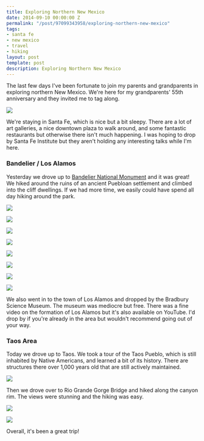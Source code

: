 ```yaml
---
title: Exploring Northern New Mexico
date: 2014-09-10 00:00:00 Z
permalink: "/post/97099343958/exploring-northern-new-mexico"
tags:
- santa fe
- new mexico
- travel
- hiking
layout: post
template: post
description: Exploring Northern New Mexico
---
```


The last few days I've been fortunate to join my parents and grandparents in exploring northern New Mexico. We're here for my grandparents' 55th anniversary and they invited me to tag along.

![](/images/994e0a770df982ca3c69883229eeb214ff13f6224f49b8b22da785d73ac02713.jpg)

We're staying in Santa Fe, which is nice but a bit sleepy. There are a lot of art galleries, a nice downtown plaza to walk around, and some fantastic restaurants but otherwise there isn't much happening. I was hoping to drop by Santa Fe Institute but they aren't holding any interesting talks while I'm here.

### Bandelier / Los Alamos

Yesterday we drove up to [Bandelier National Monument](https://en.wikivoyage.org/wiki/Bandelier_National_Monument) and it was great! We hiked around the ruins of an ancient Puebloan settlement and climbed into the cliff dwellings. If we had more time, we easily could have spend all day hiking around the park.

![](/images/321a1b7c651a2193d990b3ea552af9d89bec722723beabe28b221eadefe27003.jpg)

![](/images/a76eed1f3884572b740a7036abc509b5f840766ae049c045f9b30882b56d043b.jpg)

![](/images/a85f59b0048a343a0820c76b7f700ec944629be1ff908c13a9064a1bcb023092.jpg)

![](/images/596d2e77f9ad91fdd925b13d67b3d9e34b9f7bed4c1fff6f239f0a3c9412174b.jpg)

![](/images/06a5874bfa6be89e394b407e2c00df861cf9f803bf60865184430cce54c83470.jpg)

![](/images/2aee84f513a22e5829482ab75bbff19d9a864cb4722d886e7d51525112e14688.jpg)

![](/images/a90442275e1d0c8f2114f9e4c2fcd53cea46c6b20cebe0edc2c3d3194ad56b03.jpg)

![](/images/58fca1af61959339bbd8b0ea60de9c883df7d777737d476e1743e3953be86b25.jpg)

We also went in to the town of Los Alamos and dropped by the Bradbury Science Museum. The museum was mediocre but free. There was a fine video on the formation of Los Alamos but it's also available on YouTube. I'd drop by if you're already in the area but wouldn't recommend going out of your way.

### Taos Area

Today we drove up to Taos. We took a tour of the Taos Pueblo, which is still inhabited by Native Americans, and learned a bit of its history. There are structures there over 1,000 years old that are still actively maintained.

![](/images/f8a356b72bfd0028a69ea347e469593f5321c0a7ed239aeed255f756766320fe.jpg)

Then we drove over to Rio Grande Gorge Bridge and hiked along the canyon rim. The views were stunning and the hiking was easy.

![](/images/2e4837dde6fd3a459269b49269d73ceb013fbd86fe6340c420ab127219b7c955.jpg)

![](/images/84b3c7172187831bb4d9d47dde1db7b6055ced67e31f828d9e7d8b7fdf013c1c.jpg)

Overall, it's been a great trip!